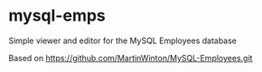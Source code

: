 # mysql-emps

Simple viewer and editor for the MySQL Employees database

Based on https://github.com/MartinWinton/MySQL-Employees.git
